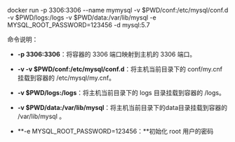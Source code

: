 



docker run -p 3306:3306 --name mymysql -v $PWD/conf:/etc/mysql/conf.d -v $PWD/logs:/logs -v $PWD/data:/var/lib/mysql -e MYSQL\_ROOT\_PASSWORD=123456 -d mysql:5.7





命令说明：

* **-p 3306:3306**：将容器的 3306 端口映射到主机的 3306 端口。

* **-v -v $PWD/conf:/etc/mysql/conf.d**：将主机当前目录下的 conf/my.cnf 挂载到容器的 /etc/mysql/my.cnf。

* **-v $PWD/logs:/logs**：将主机当前目录下的 logs 目录挂载到容器的 /logs。

* **-v $PWD/data:/var/lib/mysql**：将主机当前目录下的data目录挂载到容器的 /var/lib/mysql 。

* **-e MYSQL\_ROOT\_PASSWORD=123456：**初始化 root 用户的密码



